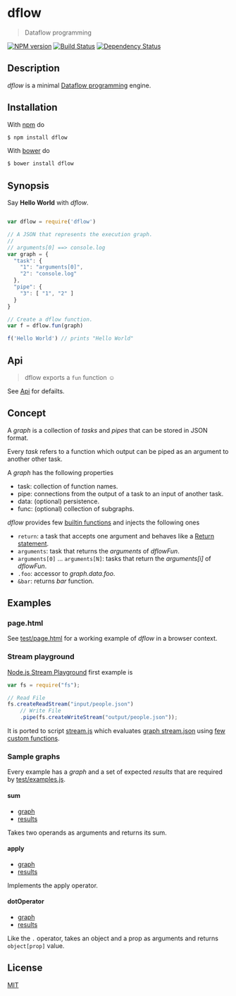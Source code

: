 # dflow

> Dataflow programming

[![NPM version](https://badge.fury.io/js/dflow.png)](http://badge.fury.io/js/dflow) [![Build Status](https://travis-ci.org/fibo/dflow.png?branch=master)](https://travis-ci.org/fibo/dflow.png?branch=master) [![Dependency Status](https://gemnasium.com/fibo/dflow.png)](https://gemnasium.com/fibo/dflow)

## Description

*dflow* is a minimal [Dataflow programming](http://en.wikipedia.org/wiki/Dataflow_programming) engine.

## Installation

With [npm](https://npmjs.org/) do

```bash
$ npm install dflow
```

With [bower](http://bower.io/) do

```bash
$ bower install dflow
```

## Synopsis

Say **Hello World** with *dflow*.

```js

var dflow = require('dflow')

// A JSON that represents the execution graph.
//
// arguments[0] ==> console.log
var graph = {
  "task": {
    "1": "arguments[0]",
    "2": "console.log"
  },
  "pipe": {
    "3": [ "1", "2" ]
  }
}

// Create a dflow function.
var f = dflow.fun(graph)

f('Hello World') // prints "Hello World"

```

## Api

> dflow exports a `fun` function ☺

See [Api](https://g14n.info/dflow/api) for defailts.

## Concept

A *graph* is a collection of *tasks* and *pipes* that can be stored in JSON format.

Every *task* refers to a function which output can be piped as an argument to another other task.

A *graph* has the following properties

  * task: collection of function names.
  * pipe: connections from the output of a task to an input of another task.
  * data: (optional) persistence.
  * func: (optional) collection of subgraphs.

*dflow* provides few [builtin functions](https://github.com/fibo/dflow/blob/master/src/builtinFunctions.js) and injects the following ones

  * `return`: a task that accepts one argument and behaves like a [Return statement](http://en.wikipedia.org/wiki/Return_statement). 
  * `arguments`: task that returns the *arguments* of *dflowFun*. 
  * `arguments[0]` ... `arguments[N]`: tasks that return the *arguments[i]* of *dflowFun*. 
  * `.foo`: accessor to *graph.data.foo*.
  * `&bar`: returns *bar* function.

## Examples

### page.html

See [test/page.html](http://g14n.info/dflow/test/page.html) for a working example of *dflow* in a browser context.

### Stream playground

[Node.js Stream Playground](http://ejohn.org/blog/node-js-stream-playground/) first example is

```js
var fs = require("fs");

// Read File
fs.createReadStream("input/people.json")
    // Write File
    .pipe(fs.createWriteStream("output/people.json"));
```

It is ported to script [stream.js](https://github.com/fibo/dflow/blob/master/test/examples/stream-playground/stream.js) which evaluates [graph stream.json](https://github.com/fibo/dflow/blob/master/test/examples/stream-playground/stream.json) using [few custom functions](https://github.com/fibo/dflow/blob/master/test/examples/stream-playground/funcs.js).

### Sample graphs

Every example has a *graph* and a set of expected *results* that are required by [test/examples.js](https://github.com/fibo/dflow/blob/master/test/examples.js).

#### sum

* [graph](https://github.com/fibo/dflow/blob/master/test/examples/graphs/sum.json)
* [results](https://github.com/fibo/dflow/blob/master/test/examples/graphs/sum-results.json)

Takes two operands as arguments and returns its sum.

#### apply

* [graph](https://github.com/fibo/dflow/blob/master/test/examples/graphs/apply.json)
* [results](https://github.com/fibo/dflow/blob/master/test/examples/graphs/apply-results.json)

Implements the apply operator.

#### dotOperator

* [graph](https://github.com/fibo/dflow/blob/master/test/examples/graphs/dotOperator.json)
* [results](https://github.com/fibo/dflow/blob/master/test/examples/graphs/dotOperator-results.json)

Like the `.` operator, takes an object and a prop as arguments and returns `object[prop]` value.

## License

[MIT](http://g14n.info/mit-license)

